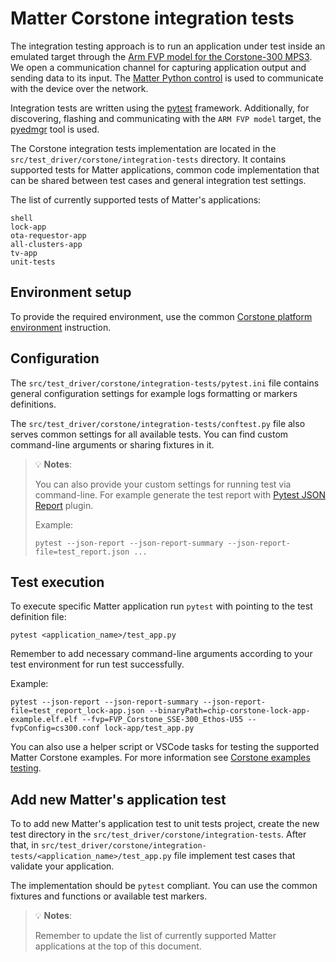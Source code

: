 # Matter Corstone integration tests

The integration testing approach is to run an application under test inside an
emulated target through the
[Arm FVP model for the Corstone-300 MPS3](https://developer.arm.com/downloads/-/arm-ecosystem-fvps).
We open a communication channel for capturing application output and sending
data to its input. The
[Matter Python control](../../src/controller/python/README.md) is used to
communicate with the device over the network.

Integration tests are written using the [pytest](https://docs.pytest.org)
framework. Additionally, for discovering, flashing and communicating with the
`ARM FVP model` target, the
[pyedmgr](https://iot.sites.arm.com/open-iot-sdk/tools/pyedmgr/) tool is used.

The Corstone integration tests implementation are located in the
`src/test_driver/corstone/integration-tests` directory. It contains supported
tests for Matter applications, common code implementation that can be shared
between test cases and general integration test settings.

The list of currently supported tests of Matter's applications:

```
shell
lock-app
ota-requestor-app
all-clusters-app
tv-app
unit-tests
```

## Environment setup

To provide the required environment, use the common
[Corstone platform environment](./corstone_examples.md#environment-setup)
instruction.

## Configuration

The `src/test_driver/corstone/integration-tests/pytest.ini` file contains
general configuration settings for example logs formatting or markers
definitions.

The `src/test_driver/corstone/integration-tests/conftest.py` file also serves
common settings for all available tests. You can find custom command-line
arguments or sharing fixtures in it.

> 💡 **Notes**:
>
> You can also provide your custom settings for running test via command-line.
> For example generate the test report with
> [Pytest JSON Report](https://pypi.org/project/pytest-json-report/) plugin.
>
> Example:
>
> `pytest --json-report --json-report-summary --json-report-file=test_report.json ...`

## Test execution

To execute specific Matter application run `pytest` with pointing to the test
definition file:

```
pytest <application_name>/test_app.py
```

Remember to add necessary command-line arguments according to your test
environment for run test successfully.

Example:

```
pytest --json-report --json-report-summary --json-report-file=test_report_lock-app.json --binaryPath=chip-corstone-lock-app-example.elf.elf --fvp=FVP_Corstone_SSE-300_Ethos-U55 --fvpConfig=cs300.conf lock-app/test_app.py
```

You can also use a helper script or VSCode tasks for testing the supported
Matter Corstone examples. For more information see
[Corstone examples testing](./corstone_examples.md#testing).

## Add new Matter's application test

To to add new Matter's application test to unit tests project, create the new
test directory in the `src/test_driver/corstone/integration-tests`. After that,
in `src/test_driver/corstone/integration-tests/<application_name>/test_app.py`
file implement test cases that validate your application.

The implementation should be `pytest` compliant. You can use the common fixtures
and functions or available test markers.

> 💡 **Notes**:
>
> Remember to update the list of currently supported Matter applications at the
> top of this document.
